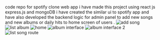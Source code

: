 code repo for spotify clone web app 
i have made this project using react js express.js and mongoDB 
i have created the similar ui to spotify app and have also developed 
the backend logic for admin panel to add new songs and new albums or daily hits to 
home screen of users 
.
![add song](https://github.com/user-attachments/assets/6c2ac324-17b2-48ec-ab8f-1c4c0f57e769)
![list album](https://github.com/user-attachments/assets/7ef581b5-5b2c-4e19-ae9d-006329db6b70)
![home](https://github.com/user-attachments/assets/024fefef-e8ca-46ae-b3cd-ebf6025e0f15)
![album interface](https://github.com/user-attachments/assets/cfc249ab-ec1a-4320-bddb-c65897e1e245)
![album interface 2](https://github.com/user-attachments/assets/395cecd6-ddc9-4797-9f4f-d9eafb7104d9)
![list song route](https://github.com/user-attachments/assets/c581c645-d16c-49ec-a95c-3df59a67add3)

